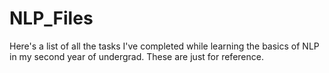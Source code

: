 # NLP_Files
Here's a list of all the tasks I've completed while learning the basics of NLP in my second year of undergrad.
These are just for reference.
